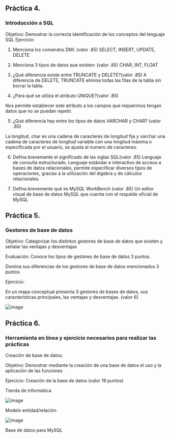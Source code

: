 ## Práctica 4.
### Introducción a SQL
Objetivo: Demostrar la correcta identificación de los conceptos del lenguaje SQL
Ejercicio:

1. Menciona los comandos DMl: (valor .85)
   SELECT, INSERT, UPDATE, DELETE

2. Menciona 3 tipos de datos que existen: (valor .85)
   CHAR, INT, FLOAT 

3. ¿Qué diferencia existe entre TRUNCATE y DELETE?(valor .85) A diferencia de DELETE, TRUNCATE elimina todas las filas de la tabla sin borrar la tabla.

4. ¿Para qué se utiliza el atributo UNIQUE?(valor .85)

Nos permite establecer este atributo a los campos que requerimos tengan datos que no se puedan repetir.

5. ¿Qué diferencia hay entre los tipos de datos VARCHAR y CHAR? (valor .85)

La longitud, char es una cadena de caracteres de longitud fija y varchar una cadena de caracteres de longitud variable con una longitud máxima n especificada por el usuario, se ajusta al numero de caracteres.

6. Defina brevemente el significado de las siglas SQL(valor .85)
Lenguaje de consulta estructurado. Lenguaje estándar e interactivo de acceso a bases de datos relacionales, permite especificar diversos tipos de operaciones, gracias a la utilización del álgebra y de cálculos relacionales.

7. Defina brevemente qué es MySQL WorkBench (valor .85)
Un editor visual de base de datos MySQL que cuenta con el respaldo oficial de MySQL
## Práctica 5.
### Gestores de base de datos

Objetivo: Categorizar los distintos gestores de base de datos que existen y señalar las
ventajas y desventajas

Evaluación: Conoce los tipos de gestores de base de datos 3 puntos.

Domina sus diferencias de los gestores de base de datos mencionados 3 puntos

Ejercicio:

En un mapa conceptual presenta 3 gestores de bases de datos, sus características
principales, las ventajas y desventajas. (valor 6)

![image](https://user-images.githubusercontent.com/104279806/172019728-54d689f5-fddd-4c4c-bfa7-5d98d5f81725.png)

## Práctica 6.
### Herramienta en línea y ejercicio necesarios para realizar las prácticas

Creación de base de datos.

Objetivo: Demostrar mediante la creación de una base de datos el uso y la aplicación de
las funciones

Ejercicio: Creación de la base de datos (valor 18 puntos)

Tienda de informática

![image](https://user-images.githubusercontent.com/91554777/170415101-717bca19-3644-46a9-8a57-8d5940c5d283.png)




Modelo entidad/relación

![image](https://user-images.githubusercontent.com/104279806/173187367-2b9536c9-60e7-4b4e-9d36-0c9ff15c0a25.png)

Base de datos para MySQL
